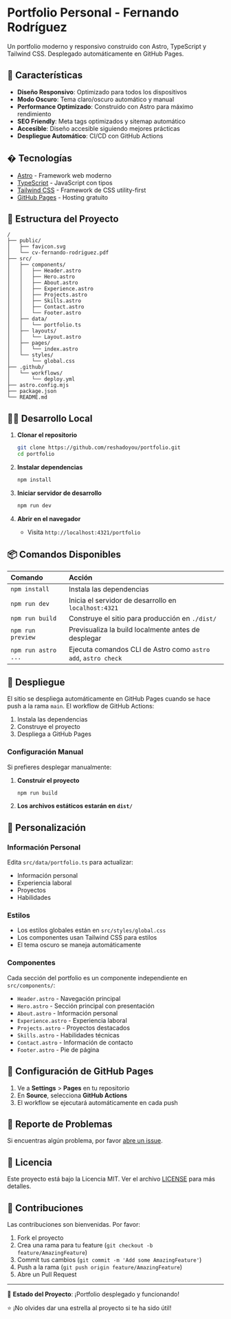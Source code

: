 # Portfolio Personal - Fernando Rodríguez

Un portfolio moderno y responsivo construido con Astro, TypeScript y Tailwind CSS. Desplegado automáticamente en GitHub Pages.

## 🚀 Características

- **Diseño Responsivo**: Optimizado para todos los dispositivos
- **Modo Oscuro**: Tema claro/oscuro automático y manual
- **Performance Optimizado**: Construido con Astro para máximo rendimiento
- **SEO Friendly**: Meta tags optimizados y sitemap automático
- **Accesible**: Diseño accesible siguiendo mejores prácticas
- **Despliegue Automático**: CI/CD con GitHub Actions

## �️ Tecnologías

- [Astro](https://astro.build/) - Framework web moderno
- [TypeScript](https://www.typescriptlang.org/) - JavaScript con tipos
- [Tailwind CSS](https://tailwindcss.com/) - Framework de CSS utility-first
- [GitHub Pages](https://pages.github.com/) - Hosting gratuito

## 📁 Estructura del Proyecto

```
/
├── public/
│   ├── favicon.svg
│   └── cv-fernando-rodriguez.pdf
├── src/
│   ├── components/
│   │   ├── Header.astro
│   │   ├── Hero.astro
│   │   ├── About.astro
│   │   ├── Experience.astro
│   │   ├── Projects.astro
│   │   ├── Skills.astro
│   │   ├── Contact.astro
│   │   └── Footer.astro
│   ├── data/
│   │   └── portfolio.ts
│   ├── layouts/
│   │   └── Layout.astro
│   ├── pages/
│   │   └── index.astro
│   └── styles/
│       └── global.css
├── .github/
│   └── workflows/
│       └── deploy.yml
├── astro.config.mjs
├── package.json
└── README.md
```

## 🏃‍♂️ Desarrollo Local

1. **Clonar el repositorio**
   ```bash
   git clone https://github.com/reshadoyou/portfolio.git
   cd portfolio
   ```

2. **Instalar dependencias**
   ```bash
   npm install
   ```

3. **Iniciar servidor de desarrollo**
   ```bash
   npm run dev
   ```

4. **Abrir en el navegador**
   - Visita `http://localhost:4321/portfolio`

## 📦 Comandos Disponibles

| Comando                   | Acción                                           |
| :------------------------ | :----------------------------------------------- |
| `npm install`             | Instala las dependencias                        |
| `npm run dev`             | Inicia el servidor de desarrollo en `localhost:4321` |
| `npm run build`           | Construye el sitio para producción en `./dist/`      |
| `npm run preview`         | Previsualiza la build localmente antes de desplegar |
| `npm run astro ...`       | Ejecuta comandos CLI de Astro como `astro add`, `astro check` |

## 🚀 Despliegue

El sitio se despliega automáticamente en GitHub Pages cuando se hace push a la rama `main`. El workflow de GitHub Actions:

1. Instala las dependencias
2. Construye el proyecto
3. Despliega a GitHub Pages

### Configuración Manual

Si prefieres desplegar manualmente:

1. **Construir el proyecto**
   ```bash
   npm run build
   ```

2. **Los archivos estáticos estarán en `dist/`**

## 🎨 Personalización

### Información Personal
Edita `src/data/portfolio.ts` para actualizar:
- Información personal
- Experiencia laboral
- Proyectos
- Habilidades

### Estilos
- Los estilos globales están en `src/styles/global.css`
- Los componentes usan Tailwind CSS para estilos
- El tema oscuro se maneja automáticamente

### Componentes
Cada sección del portfolio es un componente independiente en `src/components/`:
- `Header.astro` - Navegación principal
- `Hero.astro` - Sección principal con presentación
- `About.astro` - Información personal
- `Experience.astro` - Experiencia laboral
- `Projects.astro` - Proyectos destacados
- `Skills.astro` - Habilidades técnicas
- `Contact.astro` - Información de contacto
- `Footer.astro` - Pie de página

## 📝 Configuración de GitHub Pages

1. Ve a **Settings** > **Pages** en tu repositorio
2. En **Source**, selecciona **GitHub Actions**
3. El workflow se ejecutará automáticamente en cada push

## 🐛 Reporte de Problemas

Si encuentras algún problema, por favor [abre un issue](https://github.com/reshadoyou/portfolio/issues).

## 📄 Licencia

Este proyecto está bajo la Licencia MIT. Ver el archivo [LICENSE](LICENSE) para más detalles.

## 🤝 Contribuciones

Las contribuciones son bienvenidas. Por favor:

1. Fork el proyecto
2. Crea una rama para tu feature (`git checkout -b feature/AmazingFeature`)
3. Commit tus cambios (`git commit -m 'Add some AmazingFeature'`)
4. Push a la rama (`git push origin feature/AmazingFeature`)
5. Abre un Pull Request

---

🌟 **Estado del Proyecto**: ¡Portfolio desplegado y funcionando!

⭐ ¡No olvides dar una estrella al proyecto si te ha sido útil!
